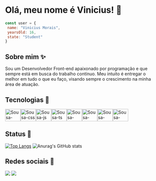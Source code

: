  # Olá, meu nome é Vinicius! 👋

``` javascript
const user = {
 name: "Vinicius Morais",
 yearsOld: 16,
 state: "Student"
}
```

 ## Sobre mim ✨
 Sou um Desenvolvedor Front-end apaixonado por programação e que sempre está em busca do trabalho contínuo. Meu intuito é entregar o melhor em tudo o que eu faço, visando sempre o crescimento na minha área de atuação.

 ## Tecnologias 🚀
<div style="width: 100%; display: flex; align-items: center;">
   <img align="center" alt="Sousa-html" height="40" width="50" src="https://skillicons.dev/icons?i=html" />
   <img align="center" alt="Sousa-css" height="40" width="50" src="https://skillicons.dev/icons?i=css" />
   <img align="center" alt="Sousa-js" height="40" width="50" src="https://skillicons.dev/icons?i=js" />
   <img align="center" alt="Sousa-ts" height="40" width="50" src="https://skillicons.dev/icons?i=ts" />
  <img align="center" alt="Sousa-react" height="40" width="50" src="https://skillicons.dev/icons?i=react" />
  <img align="center" alt="Sousa-bootstrap" height="40" width="50" src="https://skillicons.dev/icons?i=bootstrap" />
  <img align="center" alt="Sousa-tailwind" height="40" width="50" src="https://skillicons.dev/icons?i=tailwind" />
  <img align="center" alt="Sousa-figma" height="40" width="50" src="https://skillicons.dev/icons?i=figma" />
</div>

 ## Status 📄
 [![Top Langs](https://github-readme-stats.vercel.app/api/top-langs/?username=Sousasz&theme=dark)](https://github.com/anuraghazra/github-readme-stats)
 ![Anurag's GitHub stats](https://github-readme-stats.vercel.app/api?username=Sousasz&show_icons=true&theme=dark)

 ## Redes sociais 🤳
<div>
  <a href="https://instagram.com/sousaodev" target="_blank"><img src="https://img.shields.io/badge/-Instagram-%23E4405F?style=for-the-badge&logo=instagram&logoColor=white" target="_blank"></a>
<a href="https://www.linkedin.com/in/vinicius-morais-3980b32a3/"><img src="https://img.shields.io/badge/LinkedIn-0077B5?style=for-the-badge&logo=linkedin&logoColor=white" /></a>
</div><br>




